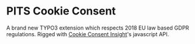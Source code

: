 # PITS Cookie Consent

A brand new TYPO3 extension which respects 2018 EU law based GDPR regulations. Rigged with <a href="https://cookieconsent.insites.com/">Cookie Consent Insight</a>'s javascript API.
